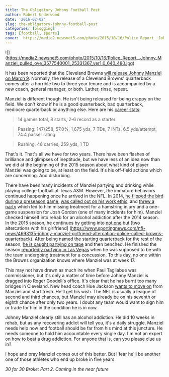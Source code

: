 ```yaml
---
title: The Obligatory Johnny Football Post
author: Robert Underwood
date: '2016-02-02'
slug: the-obligatory-johnny-football-post
categories: [blogging]
tags: [football, sports]
cover:  https://media2.newsnet5.com/photo/2015/10/16/Police_Report__Johnny_Manziel_pulled_ove_3577540001_25331367_ver1.0_640_480.jpg
---
```


![] (https://media2.newsnet5.com/photo/2015/10/16/Police_Report__Johnny_Manziel_pulled_ove_3577540001_25331367_ver1.0_640_480.jpg)

It has been reported that the Cleveland Browns [will release Johnny Manziel on March 9](https://www.nfl.com/news/story/0ap3000000631373/article/cleveland-browns-will-cut-johnny-manziel-on-march-9).  Normally, the release of a Cleveland Browns' quarterback comes after a horrible two to three year tenure and is accompanied by a new coach, general manager, or both.  Lather, rinse, repeat.

Manziel is different though.  He isn't being released for being crappy on the field.  We don't know if he is a good quarterback, bad quarterback, mediocre quarterback or anything else.  Here are his [career stats](https://www.nfl.com/player/johnnymanziel/2543462/careerstats):

> 14 games total, 8 starts, 2-6 record as a starter

> Passing: 147/258, 57.0%, 1,675 yds, 7 TDs, 7 INTs, 6.5 yds/attempt, 74.4 passer rating

> Rushing:  46 carries, 259 yds, 1 TD

That's it.  That's all we have for two years.  There have been flashes of brilliance and glimpses of ineptitude, but we have less of an idea now than we did at the beginning of the 2015 season about what kind of player Manziel was going to be, at least on the field.  It's his off-field actions which are concerning.  And disturbing.

There have been many incidents of Manziel partying and drinking while playing college football at Texas A&M.  However, the immature behaviors continued happening once he arrived in the NFL.  In 2014, [he flipped the bird during a preseason game](https://espn.go.com/nfl/story/_/id/11373673/johnny-manziel-cleveland-browns-extends-middle-finger-washington-redskins), [was called out on his work ethic](https://espn.go.com/nfl/story/_/id/12216266/cleveland-browns-quarterback-johnny-manziel-struggled-commitment-preparation-sources-said), and [threw a party](https://sports.yahoo.com/blogs/nfl-shutdown-corner/johnny-manziel-reportedly-throws-big-party--leading-to-more-trouble-165709375.html) which led to him missing treatment for a hamstring injury and a one-game suspension for Josh Gordon (one of many incidents for him).  Manziel checked himself into rehab for an alcohol addiction after the 2014 season.  In the 2015 season, he continues by getting into [not one](https://www.sportingnews.com/nfl-news/4658666-johnny-manziel-911-call-dash-cam-video-colleen-crowley) but [two altercations with his girlfriend] (https://www.sportingnews.com/nfl-news/4693135-johnny-manziel-girlfriend-altercation-police-called-browns-quarterback).   After being named the starting quarterback for the rest of the season, [he is caught partying on tape](https://www.usatoday.com/story/sports/nfl/browns/2015/11/24/johnny-manziel-video-cleveland-mike-pettine/76314398/) and then benched.  He finished the season [reportedly partying in Las Vegas](https://www.cbssports.com/nfl/eye-on-football/25438554/report-manziel-partied-while-wearing-wig-and-fake-mustache-in-las-vegas) when he was supposed to be with the team undergoing treatment for a concussion.  To this day, no one within the Browns organization knows where Manziel was at week 17.

This may not have drawn as much ire when Paul Tagliabue was commissioner, but it's only a matter of time before Johnny Manziel is dragged into Roger Goodell's office.  It's clear that he has burnt too many bridges in Cleveland.  New head coach Hue Jackson [wants to move on](https://espn.go.com/nfl/story/_/id/14563044/hue-jackson-hiring-means-cleveland-browns-johnny-manziel-done) from Manziel and start fresh.  He'll get his wish.  The NFL is usually a league of second and third chances, but Manziel may already be on his seventh or eighth chance after only two years.  I doubt any team would want to sign him or trade for him in the condition he is in now.

Johnny Manziel clearly still has an alcohol addiction.  He did 10 weeks in rehab, but as any recovering addict will tell you, it's a daily struggle.  Manziel needs help now and football should be far from his mind at this juncture.  He needs someone to hold him accountable every single day.  I'm not an expert on how to beat a drug addiction.  For anyone that is, can you please clue us in?

I hope and pray Manziel comes out of this better.  But I fear he'll be another one of those athletes who end up broke in five years.

*30 for 30 Broke: Part 2.  Coming in the near future*
